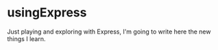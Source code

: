 # usingExpress

Just playing and exploring with Express, I'm going to write here the new things I learn.
